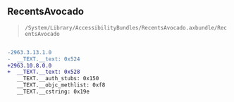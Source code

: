 ## RecentsAvocado

> `/System/Library/AccessibilityBundles/RecentsAvocado.axbundle/RecentsAvocado`

```diff

-2963.3.13.1.0
-  __TEXT.__text: 0x524
+2963.10.8.0.0
+  __TEXT.__text: 0x528
   __TEXT.__auth_stubs: 0x150
   __TEXT.__objc_methlist: 0xf8
   __TEXT.__cstring: 0x19e

```
